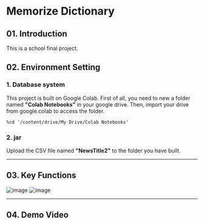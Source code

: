 # Memorize Dictionary


## 01. Introduction
This is a school final project.
## 02. Environment Setting
### 1. Database system
This project is built on Google Colab. First of all, you need to new a folder named **"Colab Notebooks"** in your google drive. Then, import your drive from google.colab to access the folder.
```
%cd '/content/drive/My Drive/Colab Notebooks'
```
### 2. jar
Upload the CSV file named **"NewsTitle2"** to the folder you have built.
***
## 03. Key Functions
![image](<img src = "https://raw.githubusercontent.com/Wei-Hsi/template/main/all%20project%20layout/java%20app/main%20page.png?token=ARU42BQOBWNDS5QKDYFCAULBPWXSA" width="50%"/>)
![image](https://raw.githubusercontent.com/Wei-Hsi/template/main/all%20project%20layout/java%20app/main%20page.png?token=ARU42BQOBWNDS5QKDYFCAULBPWXSA)
***
## 04. Demo Video


